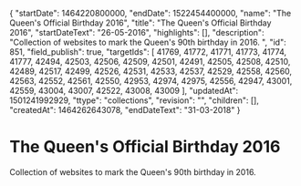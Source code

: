 {
  "startDate": 1464220800000, 
  "endDate": 1522454400000, 
  "name": "The Queen's Official Birthday 2016", 
  "title": "The Queen's Official Birthday 2016", 
  "startDateText": "26-05-2016", 
  "highlights": [], 
  "description": "Collection of websites to mark the Queen's 90th birthday in 2016. ", 
  "id": 851, 
  "field_publish": true, 
  "targetIds": [
    41769, 
    41772, 
    41771, 
    41773, 
    41774, 
    41777, 
    42494, 
    42503, 
    42506, 
    42509, 
    42501, 
    42491, 
    42505, 
    42508, 
    42510, 
    42489, 
    42517, 
    42499, 
    42526, 
    42531, 
    42533, 
    42537, 
    42529, 
    42558, 
    42560, 
    42563, 
    42552, 
    42561, 
    42550, 
    42953, 
    42974, 
    42975, 
    42556, 
    42947, 
    43001, 
    42559, 
    43004, 
    43007, 
    42522, 
    43008, 
    43009
  ], 
  "updatedAt": 1501241992929, 
  "ttype": "collections", 
  "revision": "", 
  "children": [], 
  "createdAt": 1464262643078, 
  "endDateText": "31-03-2018"
}

# The Queen's Official Birthday 2016

Collection of websites to mark the Queen's 90th birthday in 2016. 